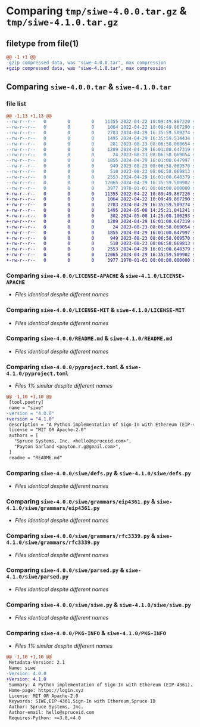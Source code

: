 # Comparing `tmp/siwe-4.0.0.tar.gz` & `tmp/siwe-4.1.0.tar.gz`

## filetype from file(1)

```diff
@@ -1 +1 @@
-gzip compressed data, was "siwe-4.0.0.tar", max compression
+gzip compressed data, was "siwe-4.1.0.tar", max compression
```

## Comparing `siwe-4.0.0.tar` & `siwe-4.1.0.tar`

### file list

```diff
@@ -1,13 +1,13 @@
--rw-r--r--   0        0        0    11355 2022-04-22 10:09:49.867220 siwe-4.0.0/LICENSE-APACHE
--rw-r--r--   0        0        0     1064 2022-04-22 10:09:49.867290 siwe-4.0.0/LICENSE-MIT
--rw-r--r--   0        0        0     2783 2024-04-29 16:35:59.509274 siwe-4.0.0/README.md
--rw-r--r--   0        0        0     1495 2024-04-29 16:35:59.514434 siwe-4.0.0/pyproject.toml
--rw-r--r--   0        0        0      281 2023-08-23 08:06:58.068654 siwe-4.0.0/siwe/__init__.py
--rw-r--r--   0        0        0     1209 2024-04-29 16:01:00.647319 siwe-4.0.0/siwe/defs.py
--rw-r--r--   0        0        0       24 2023-08-23 08:06:58.069054 siwe-4.0.0/siwe/grammars/__init__.py
--rw-r--r--   0        0        0     1855 2024-04-29 16:01:00.647997 siwe-4.0.0/siwe/grammars/eip4361.py
--rw-r--r--   0        0        0      949 2023-08-23 08:06:58.069570 siwe-4.0.0/siwe/grammars/rfc3339.py
--rw-r--r--   0        0        0      510 2023-08-23 08:06:58.069813 siwe-4.0.0/siwe/grammars/rfc5234.py
--rw-r--r--   0        0        0     2553 2024-04-29 16:01:00.648379 siwe-4.0.0/siwe/parsed.py
--rw-r--r--   0        0        0    12065 2024-04-29 16:35:59.509902 siwe-4.0.0/siwe/siwe.py
--rw-r--r--   0        0        0     3977 1970-01-01 00:00:00.000000 siwe-4.0.0/PKG-INFO
+-rw-r--r--   0        0        0    11355 2022-04-22 10:09:49.867220 siwe-4.1.0/LICENSE-APACHE
+-rw-r--r--   0        0        0     1064 2022-04-22 10:09:49.867290 siwe-4.1.0/LICENSE-MIT
+-rw-r--r--   0        0        0     2783 2024-04-29 16:35:59.509274 siwe-4.1.0/README.md
+-rw-r--r--   0        0        0     1495 2024-05-08 14:25:21.041241 siwe-4.1.0/pyproject.toml
+-rw-r--r--   0        0        0      302 2024-05-08 14:25:08.100293 siwe-4.1.0/siwe/__init__.py
+-rw-r--r--   0        0        0     1209 2024-04-29 16:01:00.647319 siwe-4.1.0/siwe/defs.py
+-rw-r--r--   0        0        0       24 2023-08-23 08:06:58.069054 siwe-4.1.0/siwe/grammars/__init__.py
+-rw-r--r--   0        0        0     1855 2024-04-29 16:01:00.647997 siwe-4.1.0/siwe/grammars/eip4361.py
+-rw-r--r--   0        0        0      949 2023-08-23 08:06:58.069570 siwe-4.1.0/siwe/grammars/rfc3339.py
+-rw-r--r--   0        0        0      510 2023-08-23 08:06:58.069813 siwe-4.1.0/siwe/grammars/rfc5234.py
+-rw-r--r--   0        0        0     2553 2024-04-29 16:01:00.648379 siwe-4.1.0/siwe/parsed.py
+-rw-r--r--   0        0        0    12065 2024-04-29 16:35:59.509902 siwe-4.1.0/siwe/siwe.py
+-rw-r--r--   0        0        0     3977 1970-01-01 00:00:00.000000 siwe-4.1.0/PKG-INFO
```

### Comparing `siwe-4.0.0/LICENSE-APACHE` & `siwe-4.1.0/LICENSE-APACHE`

 * *Files identical despite different names*

### Comparing `siwe-4.0.0/LICENSE-MIT` & `siwe-4.1.0/LICENSE-MIT`

 * *Files identical despite different names*

### Comparing `siwe-4.0.0/README.md` & `siwe-4.1.0/README.md`

 * *Files identical despite different names*

### Comparing `siwe-4.0.0/pyproject.toml` & `siwe-4.1.0/pyproject.toml`

 * *Files 1% similar despite different names*

```diff
@@ -1,10 +1,10 @@
 [tool.poetry]
 name = "siwe"
-version = "4.0.0"
+version = "4.1.0"
 description = "A Python implementation of Sign-In with Ethereum (EIP-4361)."
 license = "MIT OR Apache-2.0"
 authors = [
   "Spruce Systems, Inc. <hello@spruceid.com>",
   "Payton Garland <payton.r.g@gmail.com>",
 ]
 readme = "README.md"
```

### Comparing `siwe-4.0.0/siwe/defs.py` & `siwe-4.1.0/siwe/defs.py`

 * *Files identical despite different names*

### Comparing `siwe-4.0.0/siwe/grammars/eip4361.py` & `siwe-4.1.0/siwe/grammars/eip4361.py`

 * *Files identical despite different names*

### Comparing `siwe-4.0.0/siwe/grammars/rfc3339.py` & `siwe-4.1.0/siwe/grammars/rfc3339.py`

 * *Files identical despite different names*

### Comparing `siwe-4.0.0/siwe/parsed.py` & `siwe-4.1.0/siwe/parsed.py`

 * *Files identical despite different names*

### Comparing `siwe-4.0.0/siwe/siwe.py` & `siwe-4.1.0/siwe/siwe.py`

 * *Files identical despite different names*

### Comparing `siwe-4.0.0/PKG-INFO` & `siwe-4.1.0/PKG-INFO`

 * *Files 1% similar despite different names*

```diff
@@ -1,10 +1,10 @@
 Metadata-Version: 2.1
 Name: siwe
-Version: 4.0.0
+Version: 4.1.0
 Summary: A Python implementation of Sign-In with Ethereum (EIP-4361).
 Home-page: https://login.xyz
 License: MIT OR Apache-2.0
 Keywords: SIWE,EIP-4361,Sign-In with Ethereum,Spruce ID
 Author: Spruce Systems, Inc.
 Author-email: hello@spruceid.com
 Requires-Python: >=3.8,<4.0
```

